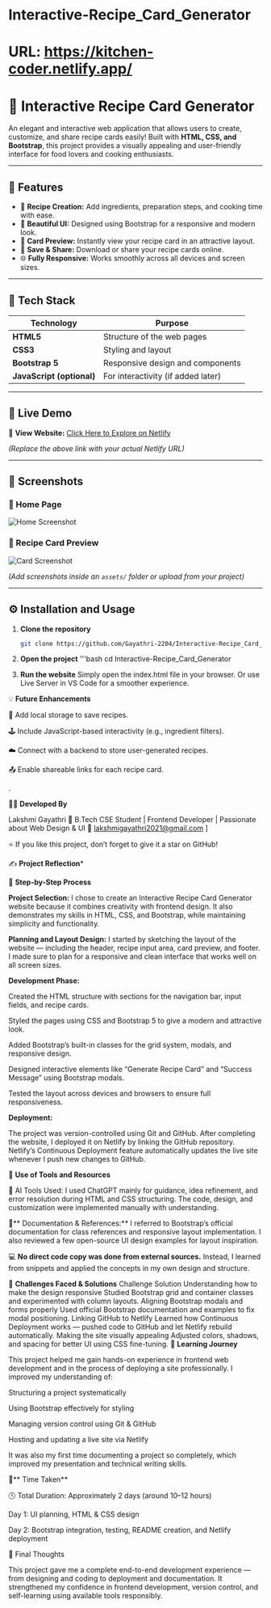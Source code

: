# Interactive-Recipe_Card_Generator


# URL: https://kitchen-coder.netlify.app/
# 🍳 Interactive Recipe Card Generator

An elegant and interactive web application that allows users to create, customize, and share recipe cards easily! Built with **HTML, CSS, and Bootstrap**, this project provides a visually appealing and user-friendly interface for food lovers and cooking enthusiasts.

---

## 🌟 Features

- 📝 **Recipe Creation:** Add ingredients, preparation steps, and cooking time with ease.  
- 🎨 **Beautiful UI:** Designed using Bootstrap for a responsive and modern look.  
- 📸 **Card Preview:** Instantly view your recipe card in an attractive layout.  
- 💾 **Save & Share:** Download or share your recipe cards online.  
- 🌐 **Fully Responsive:** Works smoothly across all devices and screen sizes.

---

## 🧠 Tech Stack

| Technology | Purpose |
|-------------|----------|
| **HTML5** | Structure of the web pages |
| **CSS3** | Styling and layout |
| **Bootstrap 5** | Responsive design and components |
| **JavaScript (optional)** | For interactivity (if added later) |

---

## 🚀 Live Demo

🔗 **View Website:** [Click Here to Explore on Netlify](https://your-netlify-site.netlify.app)

*(Replace the above link with your actual Netlify URL)*

---

## 📸 Screenshots

### 🧁 Home Page
![Home Screenshot](assets/screenshot1.png)

### 🍰 Recipe Card Preview
![Card Screenshot](assets/screenshot2.png)

*(Add screenshots inside an `assets/` folder or upload from your project)*

---

## ⚙️ Installation and Usage

1. **Clone the repository**
   ```bash
   git clone https://github.com/Gayathri-2204/Interactive-Recipe_Card_Generator.git


2. **Open the project**
    '''bash
   cd Interactive-Recipe_Card_Generator


3. **Run the website**
        Simply open the index.html file in your browser.
        Or use Live Server in VS Code for a smoother experience.




💡 **Future Enhancements**

🧾 Add local storage to save recipes.

🕹️ Include JavaScript-based interactivity (e.g., ingredient filters).

☁️ Connect with a backend to store user-generated recipes.

📤 Enable shareable links for each recipe card.



.

👩‍💻 **Developed By**

Lakshmi Gayathri
💼 B.Tech CSE Student | Frontend Developer | Passionate about Web Design & UI
📧 lakshmigayathri2021@gmail.com
]

⭐ If you like this project, don’t forget to give it a star on GitHub!


✍️ **Project Reflection***

🔹 **Step-by-Step Process**

**Project Selection:**
I chose to create an Interactive Recipe Card Generator website because it combines creativity with frontend design. It also demonstrates my skills in HTML, CSS, and Bootstrap, while maintaining simplicity and functionality.

**Planning and Layout Design:**
I started by sketching the layout of the website — including the header, recipe input area, card preview, and footer. I made sure to plan for a responsive and clean interface that works well on all screen sizes.

**Development Phase:**

Created the HTML structure with sections for the navigation bar, input fields, and recipe cards.

Styled the pages using CSS and Bootstrap 5 to give a modern and attractive look.

Added Bootstrap’s built-in classes for the grid system, modals, and responsive design.

Designed interactive elements like “Generate Recipe Card” and “Success Message” using Bootstrap modals.

Tested the layout across devices and browsers to ensure full responsiveness.

**Deployment:**

The project was version-controlled using Git and GitHub.
After completing the website, I deployed it on Netlify by linking the GitHub repository.
Netlify’s Continuous Deployment feature automatically updates the live site whenever I push new changes to GitHub.

🔹 **Use of Tools and Resources**

🧠 AI Tools Used:
I used ChatGPT mainly for guidance, idea refinement, and error resolution during HTML and CSS structuring.
The code, design, and customization were implemented manually with understanding.

📘** Documentation & References:**
I referred to Bootstrap’s official documentation for class references and responsive layout implementation.
I also reviewed a few open-source UI design examples for layout inspiration.

💻 **No direct code copy was done from external sources.**
Instead, I learned from snippets and applied the concepts in my own design and structure.

🔹 **Challenges Faced & Solutions**
Challenge	Solution
Understanding how to make the design responsive	Studied Bootstrap grid and container classes and experimented with column layouts.
Aligning Bootstrap modals and forms properly	Used official Bootstrap documentation and examples to fix modal positioning.
Linking GitHub to Netlify	Learned how Continuous Deployment works — pushed code to GitHub and let Netlify rebuild automatically.
Making the site visually appealing	Adjusted colors, shadows, and spacing for better UI using CSS fine-tuning.
🔹 **Learning Journey**

This project helped me gain hands-on experience in frontend web development and in the process of deploying a site professionally.
I improved my understanding of:

Structuring a project systematically

Using Bootstrap effectively for styling

Managing version control using Git & GitHub

Hosting and updating a live site via Netlify

It was also my first time documenting a project so completely, which improved my presentation and technical writing skills.

🔹** Time Taken**

🕓 Total Duration: Approximately 2 days (around 10–12 hours)

Day 1: UI planning, HTML & CSS design

Day 2: Bootstrap integration, testing, README creation, and Netlify deployment

🔹 Final Thoughts

This project gave me a complete end-to-end development experience — from designing and coding to deployment and documentation.
It strengthened my confidence in frontend development, version control, and self-learning using available tools responsibly.
